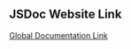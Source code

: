 ## JSDoc Website Link

[Global Documentation Link](https://cse110-sp23-group29.github.io/documentation/global.html)